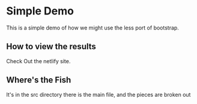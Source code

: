 # Simple Demo 
This is a simple demo of how we might use the less port of bootstrap.

## How to view the results
Check Out the netlify site.

## Where's the Fish
It's in the src directory there is the main file, and the pieces are broken out